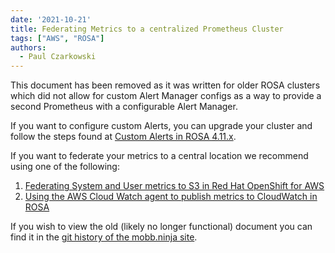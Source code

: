 ```yaml
---
date: '2021-10-21'
title: Federating Metrics to a centralized Prometheus Cluster
tags: ["AWS", "ROSA"]
authors:
  - Paul Czarkowski
---
```


This document has been removed as it was written for older ROSA clusters which did not allow for custom Alert Manager configs as a way to provide a second Prometheus with a configurable Alert Manager.

If you want to configure custom Alerts, you can upgrade your cluster and follow the steps found at [Custom Alerts in ROSA 4.11.x](../custom-alertmanager).

If you want to federate your metrics to a central location we recommend using one of the following:

1. [Federating System and User metrics to S3 in Red Hat OpenShift for AWS](../federated-metrics/)
2. [Using the AWS Cloud Watch agent to publish metrics to CloudWatch in ROSA](../metrics-to-cloudwatch-agent)

If you wish to view the old (likely no longer functional) document you can find it in the [git history of the mobb.ninja site](https://github.com/rh-mobb/documentation/blob/c72f39d1ca82436cc2188b94cd659a01bf88b2a6/content/experts/rosa/federated-metrics-prometheus/_index.md).
